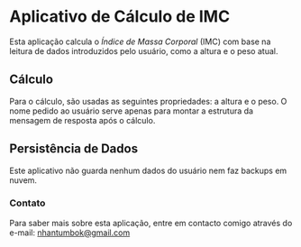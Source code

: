 # Aplicativo de Cálculo de IMC
Esta aplicação calcula o *Índice de Massa Corporal* (IMC) com base na leitura de dados introduzidos pelo usuário, como a altura e o peso atual.

## Cálculo
Para o cálculo, são usadas as seguintes propriedades: a altura e o peso. O nome pedido ao usuário serve apenas para montar a estrutura da mensagem de resposta após o cálculo.

## Persistência de Dados
Este aplicativo não guarda nenhum dados do usuário nem faz backups em nuvem.


### Contato
Para saber mais sobre esta aplicação, entre em contacto comigo através do e-mail:
nhantumbok@gmail.com